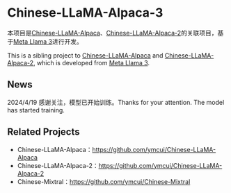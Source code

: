 # Chinese-LLaMA-Alpaca-3

本项目是[Chinese-LLaMA-Alpaca](https://github.com/ymcui/Chinese-LLaMA-Alpaca)、[Chinese-LLaMA-Alpaca-2](https://github.com/ymcui/Chinese-LLaMA-Alpaca-2)的关联项目，基于[Meta Llama 3](https://llama.meta.com/llama3/)进行开发。

This is a sibling project to [Chinese-LLaMA-Alpaca](https://github.com/ymcui/Chinese-LLaMA-Alpaca) and [Chinese-LLaMA-Alpaca-2](https://github.com/ymcui/Chinese-LLaMA-Alpaca-2), which is developed from [Meta Llama 3](https://llama.meta.com/llama3/).


## News

2024/4/19 感谢关注，模型已开始训练。Thanks for your attention. The model has started training.


## Related Projects

- Chinese-LLaMA-Alpaca：https://github.com/ymcui/Chinese-LLaMA-Alpaca
- Chinese-LLaMA-Alpaca-2：https://github.com/ymcui/Chinese-LLaMA-Alpaca-2
- Chinese-Mixtral：https://github.com/ymcui/Chinese-Mixtral